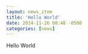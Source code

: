 ```yaml
---
layout: news_item
title: 'Hello World'
date: 2014-11-26 00:48 -0500
categories: [news]
---
```


Hello World
